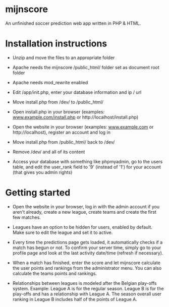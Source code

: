 # mijnscore

An unfinished soccer prediction web app written in PHP & HTML.

# Installation instructions

* Unzip and move the files to an appropriate folder

* Apache needs the mijnscore /public_html/ folder set as document root folder

* Apache needs mod_rewrite enabled

* Edit /app/init.php, enter your database information and ip / url

* Move install.php from /dev/ to /public_html/

* Open install.php in your browser (examples: www.example.com/install.php or http://localhost/install.php)

* Open the website in your browser (examples: www.example.com or http://localhost), register an account and log in

* Move install.php from /public_html/ back to /dev/

* Remove /dev/ and all of its content

* Access your database with something like phpmyadmin, go to the users table, and edit the user_rank field to '9' (instead of '1') for your account (that gives you admin rights)

# Getting started

* Open the website in your browser, log in with the admin account if you aren't already, create a new league, create teams and create the first few matches.

* Leagues have an option to be hidden for users, enabled by default. Make sure to edit the league and set it to active.

* Every time the predictions page gets loaded, it automatically checks if a match has begun or not. To confirm your server time, simply go to your profile page and look at the last activity date/time (refresh if necessary).

* When a match has finished, enter the score and let mijnscore calculate the user points and rankings from the administrator menu. You can also calculate the teams points and rankings.

* Relationships between leagues is modeled after the Belgian play-offs system. Example: League A is for the regular season. League B is for the play-offs and has a relationship with League A. The season overall user ranking in League B includes half of the points of League A.
